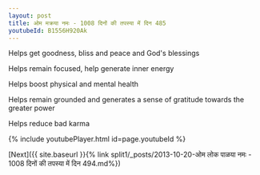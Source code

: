 ```yaml
---
layout: post
title: ओम मक्रया नमः - 1008 दिनों की तपस्या में दिन 485
youtubeId: B1556H920Ak
---
```

 
 
Helps get goodness, bliss and peace and God's blessings
 
Helps remain focused, help generate inner energy 
 
Helps boost physical and mental health 
 
Helps remain grounded and generates a sense of gratitude towards the greater power 
 
Helps reduce bad karma
 
 
 
 


{% include youtubePlayer.html id=page.youtubeId %}
 
[Next]({{ site.baseurl }}{% link  split1/_posts/2013-10-20-ओम लोक पाळया नमः - 1008 दिनों की तपस्या में दिन 494.md%})
 
